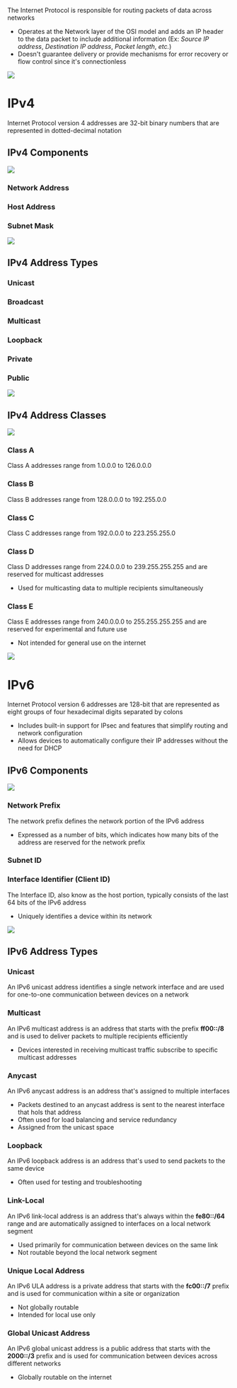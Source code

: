 The Internet Protocol is responsible for routing packets of data across networks

* Operates at the Network layer of the OSI model and adds an IP header to the data packet to include additional information (Ex: *Source IP address*, *Destination IP address*, *Packet length*, *etc.*)
* Doesn't guarantee delivery or provide mechanisms for error recovery or flow control since it's connectionless

![](https://github.com/JonmarCorpuz/SecondBrain/blob/main/Assets/Whitespace.png)

# IPv4

Internet Protocol version 4 addresses are 32-bit binary numbers that are represented in dotted-decimal notation

## IPv4 Components

![](https://github.com/JonmarCorpuz/SecondBrain/blob/main/Assets/vpc-ip-anatomy.6b178b63cc72849678ddaddc133b6acf233c87b67a938a20a057a2601beaa91c.png)

### Network Address

### Host Address

### Subnet Mask

![](https://github.com/JonmarCorpuz/SecondBrain/blob/main/Assets/Whitespace.png)

## IPv4 Address Types

### Unicast

### Broadcast

### Multicast

### Loopback

### Private

### Public

![](https://github.com/JonmarCorpuz/SecondBrain/blob/main/Assets/Whitespace.png)

## IPv4 Address Classes

![](https://github.com/JonmarCorpuz/SecondBrain/blob/main/Assets/4hdOm.png)

### Class A

Class A addresses range from 1.0.0.0 to 126.0.0.0

### Class B

Class B addresses range from 128.0.0.0 to 192.255.0.0

### Class C

Class C addresses range from 192.0.0.0 to 223.255.255.0

### Class D

Class D addresses range from 224.0.0.0 to 239.255.255.255 and are reserved for multicast addresses

* Used for multicasting data to multiple recipients simultaneously

### Class E

Class E addresses range from 240.0.0.0 to 255.255.255.255 and are reserved for experimental and future use

* Not intended for general use on the internet

![](https://github.com/JonmarCorpuz/SecondBrain/blob/main/Assets/Whitespace.png)

# IPv6

Internet Protocol version 6 addresses are 128-bit that are represented as eight groups of four hexadecimal digits separated by colons

* Includes built-in support for IPsec and features that simplify routing and network configuration
* Allows devices to automatically configure their IP addresses without the need for DHCP

## IPv6 Components

![](https://github.com/JonmarCorpuz/SecondBrain/blob/main/Assets/6560b502fd983ecbcc9f0be1_177.%20Different%20Classes%20of%20IT%20Security%20Policies-min.jpg)

### Network Prefix

The network prefix defines the network portion of the IPv6 address

* Expressed as a number of bits, which indicates how many bits of the address are reserved for the network prefix

### Subnet ID

### Interface Identifier (Client ID)

The Interface ID, also know as the host portion, typically consists of the last 64 bits of the IPv6 address 

* Uniquely identifies a device within its network

![](https://github.com/JonmarCorpuz/SecondBrain/blob/main/Assets/Whitespace.png)

## IPv6 Address Types

### Unicast 

An IPv6 unicast address identifies a single network interface and are used for one-to-one communication between devices on a network

### Multicast

An IPv6 multicast address is an address that starts with the prefix **ff00::/8** and is used to deliver packets to multiple recipients efficiently

* Devices interested in receiving multicast traffic subscribe to specific multicast addresses

### Anycast

An IPv6 anycast address is an address that's assigned to multiple interfaces

* Packets destined to an anycast address is sent to the nearest interface that hols that address
* Often used for load balancing and service redundancy
* Assigned from the unicast space

### Loopback

An IPv6 loopback address is an address that's used to send packets to the same device

* Often used for testing and troubleshooting

### Link-Local

An IPv6 link-local address is an address that's always within the **fe80::/64** range and are automatically assigned to interfaces on a local network segment

* Used primarily for communication between devices on the same link
* Not routable beyond the local network segment

### Unique Local Address

An IPv6 ULA address is a private address that starts with the **fc00::/7** prefix and is used for communication within a site or organization

* Not globally routable
* Intended for local use only

### Global Unicast Address

An IPv6 global unicast address is a public address that starts with the **2000::/3** prefix and is used for communication between devices across different networks

* Globally routable on the internet
